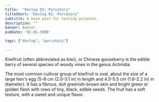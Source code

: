 ```yaml
---
title:  "Devlog 02: Purcatory"
titleShort: "Devlog 01: Purcatory"
subtitle: A base post for testing purposes.
description: ""
banner: Banner
pubDate: '01-01-3000'

tags: ["devlog", "purcatory"]
  
---
```

Kiwifruit (often abbreviated as kiwi), or Chinese gooseberry is the edible berry of several species of woody vines in the genus Actinidia.

The most common cultivar group of kiwifruit is oval, about the size of
a large hen's egg (5–8 cm (2.0–3.1 in) in length and 4.5–5.5 cm
(1.8–2.2 in) in diameter). It has a fibrous, dull greenish-brown skin
and bright green or golden flesh with rows of tiny, black, edible
seeds. The fruit has a soft texture, with a sweet and unique flavor.